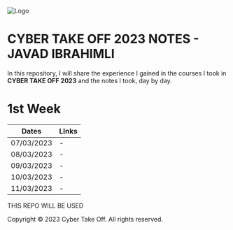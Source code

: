 
![Logo](https://pbs.twimg.com/profile_images/1038761405619601408/jSeGbKFZ_400x400.jpg)

# CYBER TAKE OFF 2023 NOTES - JAVAD IBRAHIMLI


In this repository, I will share the experience I gained in the courses I took in **CYBER TAKE OFF 2023** and the notes I took, day by day. 


# 1st Week 

| Dates          | LInks                             |  
| ---------------| ------------------------------------------------- |
| 07/03/2023 | - |  
| 08/03/2023 | - | 
| 09/03/2023 | - | 
| 10/03/2023 | - |
| 11/03/2023 | - |  


THIS REPO WILL BE USED



Copyright © 2023 Cyber Take Off. 
All rights reserved.
